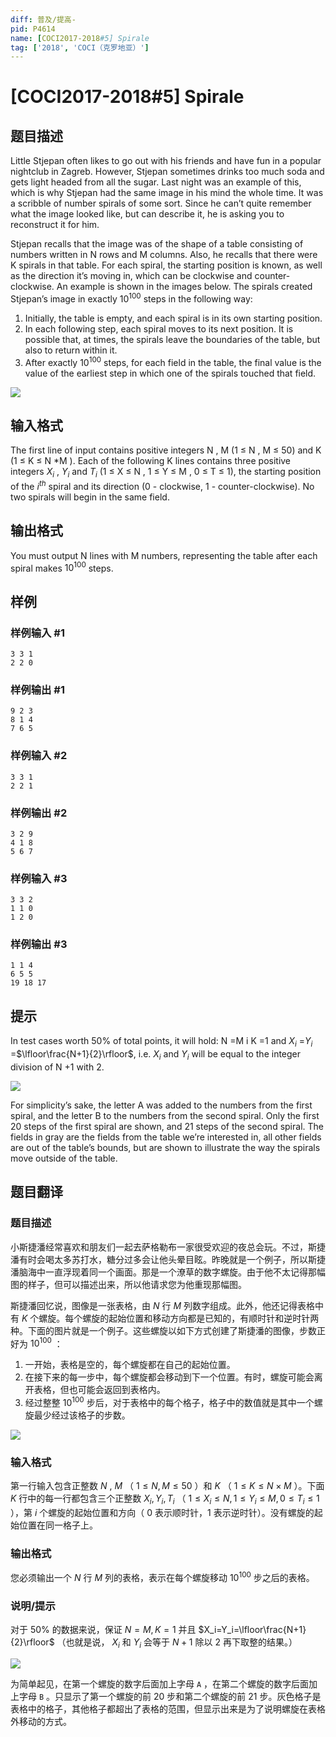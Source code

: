 ```yaml
---
diff: 普及/提高-
pid: P4614
name: [COCI2017-2018#5] Spirale
tag: ['2018', 'COCI（克罗地亚）']
---
```

# [COCI2017-2018#5] Spirale
## 题目描述

Little Stjepan often likes to go out with his friends and have fun in a popular nightclub in
Zagreb. However, Stjepan sometimes drinks too much soda and gets light headed from all
the sugar. Last night was an example of this, which is why Stjepan had the same image in
his mind the whole time. It was a scribble of number spirals of some sort. Since he can’t
quite remember what the image looked like, but can describe it, he is asking you to
reconstruct it for him.

Stjepan recalls that the image was of the shape of a table consisting of numbers written in ​N
rows and ​M columns. Also, he recalls that there were ​K spirals in that table. For each spiral,
the starting position is known, as well as the direction it’s moving in, which can be clockwise
and counter-clockwise. An example is shown in the images below. The spirals created
Stjepan’s image in exactly $10^{100}$ steps in the following way:
1. Initially, the table is empty, and each spiral is in its own starting position.
2. In each following step, each spiral moves to its next position. It is possible that, at
times, the spirals leave the boundaries of the table, but also to return within it.
3. After exactly $10^{100}$ steps, for each field in the table, the final value is the value of the
earliest step in which one of the spirals touched that field.

![](https://cdn.luogu.com.cn/upload/pic/19205.png)
## 输入格式

The first line of input contains positive integers ​N
, ​M
(1 ≤ ​N
, ​M
≤ 50) and ​K
(1 ≤ ​K
≤ ​N
*​M
).
Each of the following ​K lines contains three positive integers ​$X_i$
, ​$Y_i$ and ​$T_i$ (1 ≤ ​X ≤ ​N
, 1 ≤ ​Y ≤
M
, 0 ≤ ​T ≤ 1), the starting position of the $i^{th}$
spiral and its direction (0 - clockwise, 1 -
counter-clockwise). No two spirals will begin in the same field.
## 输出格式

You must output ​N lines with ​M numbers, representing the table after each spiral makes
$10^{100}$ steps.
## 样例

### 样例输入 #1
```
3 3 1
2 2 0
```
### 样例输出 #1
```
9 2 3
8 1 4
7 6 5
```
### 样例输入 #2
```
3 3 1
2 2 1
```
### 样例输出 #2
```
3 2 9
4 1 8
5 6 7
```
### 样例输入 #3
```
3 3 2
1 1 0
1 2 0
```
### 样例输出 #3
```
1 1 4
6 5 5
19 18 17
```
## 提示

In test cases worth 50% of total points, it will hold: ​N
=​M
i ​K
=1 and ​$X_i$
=​$Y_i$
=$\lfloor\frac{N+1}{2}\rfloor$, i.e. ​$X_i$
and ​$Y_i$ 
will be equal to the integer division of ​N
+1 with 2.

![](https://cdn.luogu.com.cn/upload/pic/19206.png)

For simplicity’s sake, the letter A was added to the numbers from the first spiral, and the letter B to the
numbers from the second spiral. Only the first 20 steps of the first spiral are shown, and 21 steps of
the second spiral. The fields in gray are the fields from the table we’re interested in, all other fields are
out of the table’s bounds, but are shown to illustrate the way the spirals move outside of the table.
## 题目翻译

### 题目描述

小斯捷潘经常喜欢和朋友们一起去萨格勒布一家很受欢迎的夜总会玩。不过，斯捷潘有时会喝太多苏打水，糖分过多会让他头晕目眩。昨晚就是一个例子，所以斯捷潘脑海中一直浮现着同一个画面。那是一个潦草的数字螺旋。由于他不太记得那幅图的样子，但可以描述出来，所以他请求您为他重现那幅图。

斯捷潘回忆说，图像是一张表格，由 $N$ 行 $M$ 列数字组成。此外，他还记得表格中有 $K$ 个螺旋。每个螺旋的起始位置和移动方向都是已知的，有顺时针和逆时针两种。下面的图片就是一个例子。这些螺旋以如下方式创建了斯捷潘的图像，步数正好为 $10^{100}$ ：

1. 一开始，表格是空的，每个螺旋都在自己的起始位置。
2. 在接下来的每一步中，每个螺旋都会移动到下一个位置。有时，螺旋可能会离开表格，但也可能会返回到表格内。
3. 经过整整 $10^{100}$ 步后，对于表格中的每个格子，格子中的数值就是其中一个螺旋最少经过该格子的步数。

![](https://cdn.luogu.com.cn/upload/pic/19205.png)

### 输入格式

第一行输入包含正整数 $N$ , $M$ （ $1 ≤ N , M ≤ 50$ ）和 $K$ （ $1 ≤ K ≤ N \times M$ ）。下面 $K$ 行中的每一行都包含三个正整数 $X_i,Y_i,T_i$ （ $1 ≤ X_i ≤ N , 1 ≤ Y_i ≤ M , 0 ≤ T_i ≤ 1$ ），第 $i$ 个螺旋的起始位置和方向（ $0$ 表示顺时针，$1$ 表示逆时针）。没有螺旋的起始位置在同一格子上。

### 输出格式

您必须输出一个 $N$ 行 $M$ 列的表格，表示在每个螺旋移动 $10^{100}$ 步之后的表格。

### 说明/提示

对于 $50\%$ 的数据来说，保证 $N=M,K=1$ 并且 $X_i=Y_i=\lfloor\frac{N+1}{2}\rfloor$ （也就是说， $X_i$ 和 $Y_i$ 会等于 $N+1$ 除以 $2$ 再下取整的结果。）

![](https://cdn.luogu.com.cn/upload/pic/19206.png)

为简单起见，在第一个螺旋的数字后面加上字母 `A` ，在第二个螺旋的数字后面加上字母 `B` 。只显示了第一个螺旋的前 $20$ 步和第二个螺旋的前 $21$ 步。灰色格子是表格中的格子，其他格子都超出了表格的范围，但显示出来是为了说明螺旋在表格外移动的方式。
